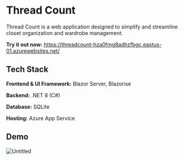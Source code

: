 # Thread Count

Thread Count is a web application designed to simplify and streamline closet organization and wardrobe management.

**Try it out now:** https://threadcount-hza0fmg8adhzfbgc.eastus-01.azurewebsites.net/




## Tech Stack

**Frontend & UI Framework:** Blazor Server, Blazorise

**Backend:** .NET 8 (C#)

**Database:** SQLite

**Hosting:** Azure App Service




## Demo
![Untitled](https://github.com/user-attachments/assets/9f27f64f-ee85-41d3-b9a7-909eaef2332d)


